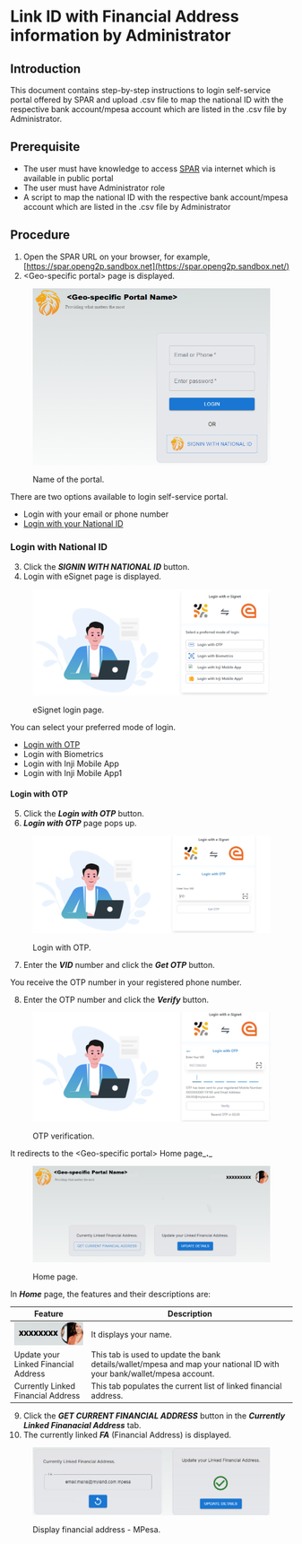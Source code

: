 # Link ID with Financial Address information by Administrator

## Introduction

This document contains step-by-step instructions to login self-service portal offered by SPAR and upload .csv file to map the national ID with the respective bank account/mpesa account which are listed in the .csv file by Administrator.

## Prerequisite

* The user must have knowledge to access [SPAR](../../../../deployment/openg2p-modules-deployment/spar-deployment/) via internet which is available in public portal
* The user must have Administrator role
* A script to map the national ID with the respective bank account/mpesa account which are listed in the .csv file by Administrator

## Procedure

1. Open the SPAR URL on your browser,  for example, [https://spar.openg2p.sandbox.net](https://spar.openg2p.sandbox.net/)
2. \<Geo-specific portal> page is displayed.

<figure><img src="../../../../.gitbook/assets/login-page (1).png" alt=""><figcaption><p>Name of the portal.</p></figcaption></figure>

There are two options available to login self-service portal.

* Login with your email or phone number&#x20;
* [Login with your National ID](link-id-with-financial-address-information-by-administrator.md#login-with-national-id)

### Login with National ID

3. Click the _**SIGNIN WITH NATIONAL ID**_ button.
4. Login with eSignet page is displayed.

<figure><img src="../../../../.gitbook/assets/e-signet-login.png" alt=""><figcaption><p>eSignet login page.</p></figcaption></figure>

You can select your preferred mode of login.

* [Login with OTP](link-id-with-financial-address-information-by-administrator.md#login-with-otp)
* Login with Biometrics
* Login with Inji Mobile App
* Login with Inji Mobile App1

#### Login with OTP

5. Click the _**Login with OTP**_ button.
6. _**Login with OTP**_ page pops up.

<figure><img src="../../../../.gitbook/assets/login-otp.png" alt=""><figcaption><p>Login with OTP.</p></figcaption></figure>

7. Enter the _**VID**_ number and click the _**Get OTP**_ button.

You receive the OTP number in your registered phone number.

8. Enter the OTP number and click the _**Verify**_ button.

<figure><img src="../../../../.gitbook/assets/login-otp-verify.png" alt=""><figcaption><p>OTP verification.</p></figcaption></figure>

It redirects to the \<Geo-specific portal> Home page_**.**_

<figure><img src="../../../../.gitbook/assets/NSPAP - Home page (1).png" alt=""><figcaption><p>Home page.</p></figcaption></figure>

In _**Home**_ page, the features and their descriptions are:

| Feature                                                                            | Description                                                                                                             |
| ---------------------------------------------------------------------------------- | ----------------------------------------------------------------------------------------------------------------------- |
| <img src="../../../../.gitbook/assets/image (12).png" alt="" data-size="original"> | It displays your name.                                                                                                  |
| Update your Linked Financial Address                                               | This tab is used to update the bank details/wallet/mpesa and map your national ID with your bank/wallet/mpesa account.  |
| Currently Linked Financial Address                                                 | This tab populates the current list of linked financial address.                                                        |

9. Click the _**GET CURRENT FINANCIAL ADDRESS**_ button in the _**Currently Linked Finanacial Address**_ tab.
10. &#x20;The currently linked _**FA**_ (Financial Address) is displayed.

<figure><img src="../../../../.gitbook/assets/current-list-mpesa.png" alt=""><figcaption><p>Display financial address - MPesa.</p></figcaption></figure>


